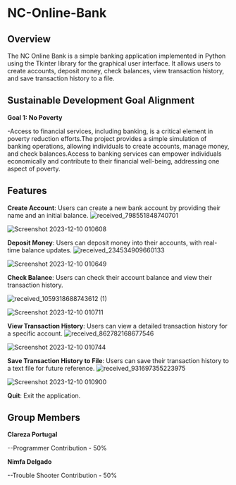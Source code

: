 # NC-Online-Bank

## Overview
The NC Online Bank is a simple banking application implemented in Python using the Tkinter library for the graphical user interface. It allows users to create accounts, deposit money, check balances, view transaction history, and save transaction history to a file.

## Sustainable Development Goal Alignment
**Goal 1: No Poverty**

-Access to financial services, including banking, is a critical element in poverty reduction efforts.The project provides a simple simulation of banking operations, allowing individuals to create accounts, manage money, and check balances.Access to banking services can empower individuals economically and contribute to their financial well-being, addressing one aspect of poverty.

## Features
**Create Account**: Users can create a new bank account by providing their name and an initial balance.
![received_798551848740701](https://github.com/nimfadelgado/NC-Online-Bank/assets/119932703/de1dcd2a-98b0-4f9a-8c95-b9f11bafc03d)

![Screenshot 2023-12-10 010608](https://github.com/nimfadelgado/NC-Online-Bank/assets/119932703/f0519883-08dd-41bf-8696-fe5a668e20d2)



**Deposit Money**: Users can deposit money into their accounts, with real-time balance updates.
![received_234534909660133](https://github.com/nimfadelgado/NC-Online-Bank/assets/119932703/27512bbb-7a53-48b0-9a31-aae74a2e3a29)

![Screenshot 2023-12-10 010649](https://github.com/nimfadelgado/NC-Online-Bank/assets/119932703/84721ae0-1ad6-4da9-88a8-741931c34ab8)


**Check Balance**: Users can check their account balance and view their transaction history.

![received_1059318688743612 (1)](https://github.com/nimfadelgado/NC-Online-Bank/assets/119932703/c418d643-944e-4fd6-ae6e-b69809969830)

![Screenshot 2023-12-10 010711](https://github.com/nimfadelgado/NC-Online-Bank/assets/119932703/77ba1cef-7226-44ac-939b-59556ac5f733)


**View Transaction History**: Users can view a detailed transaction history for a specific account.
![received_862782168677546](https://github.com/nimfadelgado/NC-Online-Bank/assets/119932703/63f598aa-1939-4985-81c3-7c15be1eb811)

![Screenshot 2023-12-10 010744](https://github.com/nimfadelgado/NC-Online-Bank/assets/119932703/b88aa007-306b-47ee-8cf3-f8222423c0ab)


**Save Transaction History to File**: Users can save their transaction history to a text file for future reference.
![received_931697355223975](https://github.com/nimfadelgado/NC-Online-Bank/assets/119932703/139ae5f7-a2e0-43b1-bf79-a624789f3ee8)

![Screenshot 2023-12-10 010900](https://github.com/nimfadelgado/NC-Online-Bank/assets/119932703/7e8d0533-ffe6-4d61-8fc8-49a37cf870e8)

**Quit**: Exit the application.

## Group Members
**Clareza Portugal**

--Programmer Contribution - 50%

**Nimfa Delgado**

--Trouble Shooter Contribution - 50%


  
  

